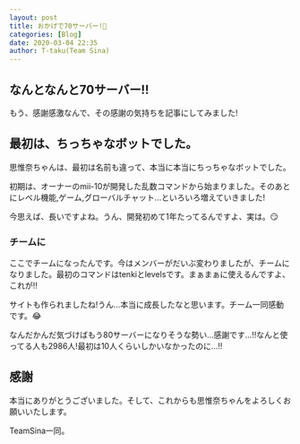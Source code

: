 ```yaml
---
layout: post
title: おかげで70サーバー!🎉
categories: [Blog]
date: 2020-03-04 22:35
author: T-taku(Team Sina)
---
```

## なんとなんと70サーバー!!
もう、感謝感激なんで、その感謝の気持ちを記事にしてみました!

## 最初は、ちっちゃなボットでした。
思惟奈ちゃんは、最初は名前も違って、本当に本当にちっちゃなボットでした。

初期は、オーナーのmii-10が開発した乱数コマンドから始まりました。そのあとにレベル機能,ゲーム,グローバルチャット...といろいろ増えていきました!

今思えば、長いですよね。うん、開発初めて1年たってるんですよ、実は。😏

### チームに
ここでチームになったんです。今はメンバーがだいぶ変わりましたが、チームになりました。最初のコマンドはtenkiとlevelsです。まぁまぁに使えるんですよ、これが!!

サイトも作られましたね!うん...本当に成長したなと思います。チーム一同感動です。😂

なんだかんだ気づけばもう80サーバーになりそうな勢い...感謝です...!!なんと使ってる人も2986人!最初は10人くらいしかいなかったのに...!!

## 感謝
本当にありがとうございました。そして、これからも思惟奈ちゃんをよろしくお願いいたします。

TeamSina一同。
